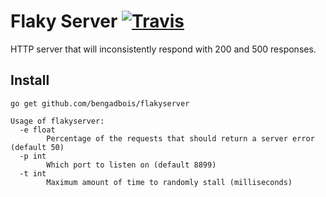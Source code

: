 # Flaky Server [![Travis](https://img.shields.io/travis/bengadbois/flakyserver.svg?branch=master&style=flat-square)](https://travis-ci.org/bengadbois/flakyserver)

HTTP server that will inconsistently respond with 200 and 500 responses.

## Install
```
go get github.com/bengadbois/flakyserver
```

```
Usage of flakyserver:
  -e float
        Percentage of the requests that should return a server error (default 50)
  -p int
        Which port to listen on (default 8899)
  -t int
        Maximum amount of time to randomly stall (milliseconds)
````
